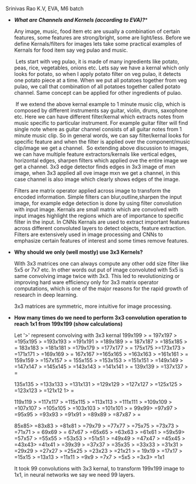Srinivas Rao K.V, EVA, M6 batch

- ***What are Channels and Kernels (according to EVA)?****

  Any image, music, food item etc are usually a combination of certain features, some features are strong/bright, some are light/less. Before we define Kernals/filters for images lets take some practical examples of Kernals for food item say veg pulao and music.

  ​		Lets start with veg pulao, it is made of many ingredients like potato, peas, rice, vegetables,  onions etc. Lets say we have a kernal which only looks for potato, so when I apply potato filter on veg pulao, it detects one potato piece at a time. When we put all potatoes together from veg pulao, we call that combination of all potatoes together called potato channel. Same concept can be applied for other ingredients of pulao.

  ​		If we extend the above kernal example to 1 minute music clip, which is composed by different instruments say guitar, violin, drums, saxophone etc. Here we can have different filter/kernal which extracts notes from music specific to particular instrument.  For example guitar filter will find single note where as guitar channel consists of all guitar notes from 1 minute music clip. So in general words, we can say filter/kernal looks for specific feature and when the filter is applied over the component/music clip/image we get a channel. 
  ​		So extending above discussion to images, we can have multiple feature extractors/kernals like vertical edges, horizontal edges, sharpen filters which applied ove the entire image we get a channel. 3x3 edge detector finds edges in 3x3 image of mxn image, when 3x3 applied all ove image mxn we get a channel, in this case channel is also image which clearly shows edges of the image. 

  Filters are matrix operator applied across image to transform the encoded information. Simple filters can blur,outline,sharpen the input image, for example edge detection is done by using filter convolution with input image. Kernals are small matrix which are convolved with input images highlight the regions which are of importance to specific filter in the input.  In CNNs Kernals are used to extract important features across different convoluted layers to detect objects, feature extraction.  Filters are extensively used in image processing and CNNs to emphasize certain features of interest and some times remove features.

  

- **Why should we only (well mostly) use 3x3 Kernels?**

   With 3x3 matrices one can always compute any other odd size filter like 5x5 or 7x7 etc.
    In other words out put of image convoluted with 5x5 is same convolving image twice with 3x3. 
    This led to revolutionizing or improving hard ware efficiency only for 3x3 matrix operator computations, which is one of the major reasons for the rapid growth of research in deep learning.

  3x3 matrices are symmetric, more intuitive for image processing.

    

- **How many times do we need to perform 3x3 convolution operation to reach 1x1 from 199x199 (show calculations)**

  Let '>' represent convolving with 3x3 kernal
  199x199 > = 197x197 > =195x195 > =193x193 > =191x191 > =189x189 > =	187x187 > =185x185 > = 183x183 > =181x181 > =179x179 > =177x177  > = 175x175  >=173x173  > =171x171  > =169x169 >  = 167x167 >=165x165 > =163x163 > =161x161 > = 159x159 > =157x157 > = 155x155 > =153x153 > =151x151 > =149x149 > =147x147 > =145x145 > =143x143 > =141x141 > = 139x139 > =137x137 > =

  135x135 > =133x133 > =131x131 > =129x129 > =127x127 > =125x125 > =123x123 > =121x12 1> =

  119x119 > =117x117 > =115x115 > =113x113 > =111x111 > =109x109 > =107x107 > =105x105 > =103x103 > =101x101 > = 99x99> =97x97 > =95x95 > =93x93 > =91x91 > =89x89 > =87x87 > =

  85x85> =83x83 > =81x81 > =79x79 > =77x77 > =75x75 > =73x73 > =71x71 > = 69x69 > = 67x67 > =65x65 > =63x63 > =61x61 > =59x59> =57x57 > =55x55 > =53x53 > =51x51 > =49x49 > =47x47 > =45x45 > =43x43> =41x41 > =39x39 > =37x37 > =35x35 > =33x33 > =31x31 > =29x29 > =27x27 > =25x25 > =23x23 > =21x21 > = 19x19 > =17x17 > =15x15 > =13x13 > =11x11 > =9x9 > =7x7 > =5x5 > =3x3> =1x1

  It took 99 convolutions with 3x3 kernal, to transform 199x199 image to 1x1, in neural networks we say we need 99 layers. 

